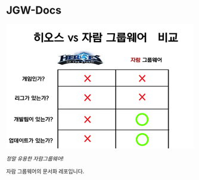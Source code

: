 # JGW-Docs

![](https://github.com/msng-devs/JGW-Docs/blob/main/images/%ED%9E%88%EC%98%A4%EC%8A%A4%EC%9A%B0%EB%A6%AC%EA%B0%80%EA%B2%8C%EC%A0%95%EC%83%81%EC%98%81%EC%97%85%ED%95%A9%EB%8B%88%EB%8B%A4.png?raw=true)

*정말 유용한 자람그룹웨어!*





자람 그룹웨어의 문서화 레포입니다.
[](https://msng-devs.github.io/JGW-Docs/JGW-groupware/)
